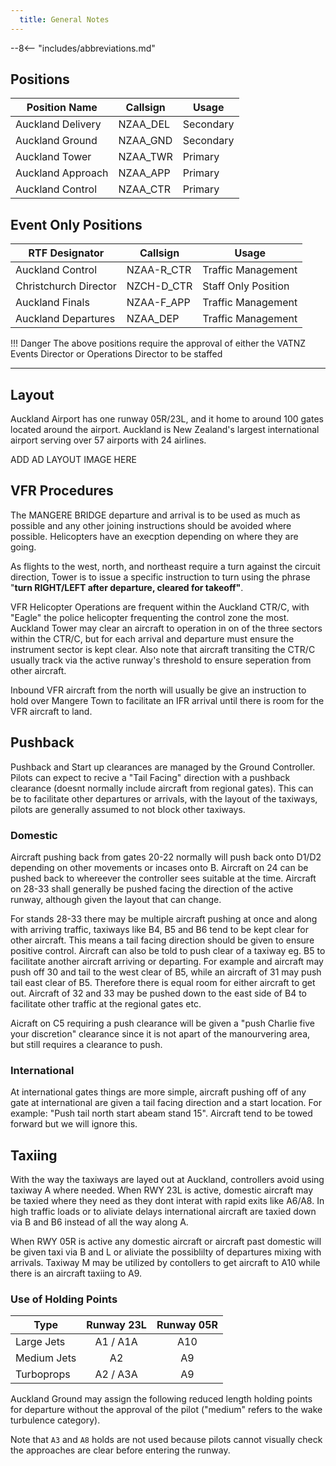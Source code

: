 ```yaml
---
  title: General Notes
---
```


--8<-- "includes/abbreviations.md"

## Positions

| Position Name     | Callsign | Usage      |
| ----------------- | -------- | ---------- |
| Auckland Delivery | NZAA_DEL | Secondary  |
| Auckland Ground   | NZAA_GND | Secondary  |
| Auckland Tower    | NZAA_TWR | Primary    |
| Auckland Approach | NZAA_APP | Primary    |
| Auckland Control  | NZAA_CTR | Primary    |


## Event Only Positions

| RTF Designator        | Callsign   | Usage               |
| --------------------- | ---------- | ------------------- |
| Auckland Control      | NZAA-R_CTR | Traffic Management  |
| Christchurch Director | NZCH-D_CTR | Staff Only Position |
| Auckland Finals       | NZAA-F_APP | Traffic Management  |
| Auckland Departures   | NZAA_DEP   | Traffic Management  |


!!! Danger
    The above positions require the approval of either the VATNZ Events Director or Operations Director to be staffed

---

## Layout

Auckland Airport has one runway 05R/23L, and it home to around 100 gates located around the airport. Auckland is New Zealand's largest international airport serving over 57 airports with 24 airlines. 

ADD AD LAYOUT IMAGE HERE

## VFR Procedures

The MANGERE BRIDGE departure and arrival is to be used as much as possible and any other joining instructions should be avoided where possible. Helicopters have an execption depending on where they are going. 

As flights to the west, north, and northeast require a turn against the circuit direction, Tower is to issue a specific instruction to turn using the phrase "**turn RIGHT/LEFT after departure, cleared for takeoff"**.

VFR Helicopter Operations are frequent within the Auckland CTR/C, with "Eagle" the police helicopter frequenting the control zone the most. Auckland Tower may clear an aircraft to operation in on of the three sectors within the CTR/C, but for each arrival and departure must ensure the instrument sector is kept clear. Also note that aircraft transiting the CTR/C usually track via the active runway's threshold to ensure seperation from other aircraft. 

Inbound VFR aircraft from the north will usually be give an instruction to hold over Mangere Town to facilitate an IFR arrival until there is room for the VFR aircraft to land. 


## Pushback

Pushback and Start up clearances are managed by the Ground Controller. Pilots can expect to recive a "Tail Facing" direction with a pushback clearance (doesnt normally include aircraft from regional gates). This can be to facilitate other departures or arrivals, with the layout of the taxiways, pilots are generally assumed to not block other taxiways.

### Domestic 

Aircraft pushing back from gates 20-22 normally will push back onto D1/D2 depending on other movements or incases onto B. Aircraft on 24 can be pushed back to whereever the controller sees suitable at the time. Aircraft on 28-33 shall generally be pushed facing the direction of the active runway, although given the layout that can change. 

For stands 28-33 there may be multiple aircraft pushing at once and along with arriving traffic, taxiways like B4, B5 and B6 tend to be kept clear for other aircraft. This means a tail facing direction should be given to ensure positive control. Aircraft can also be told to push clear of a taxiway eg. B5 to facilitate another aircraft arriving or departing. For example and aircraft may push off 30 and tail to the west clear of B5, while an aircraft of 31 may push tail east clear of B5. Therefore there is equal room for either aircraft to get out. Aircraft of 32 and 33 may be pushed down to the east side of B4 to facilitate other traffic at the regional gates etc. 

Aicraft on C5 requiring a push clearance will be given a "push Charlie five your discretion" clearance since it is not apart of the manourvering area, but still requires a clearance to push. 

### International 

At international gates things are more simple, aircraft pushing off of any gate at international are given a tail facing direction and a start location. For example: "Push tail north start abeam stand 15". Aircraft tend to be towed forward but we will ignore this. 

## Taxiing 

With the way the taxiways are layed out at Auckland, controllers avoid using taxiway A where needed. When RWY 23L is active, domestic aircraft may be taxied where they need as they dont interat with rapid exits like A6/A8. In high traffic loads or to aliviate delays international aircraft are taxied down via B and B6 instead of all the way along A. 

When RWY 05R is active any domestic aircraft or aircraft past domestic will be given taxi via B and L or aliviate the possiblilty of departures mixing with arrivals. Taxiway M may be utilized by contollers to get aircraft to A10 while there is an aircraft taxiing to A9. 

### Use of Holding Points

| Type        | Runway 23L | Runway 05R |
| ----------- | :--------: | :--------: |
| Large Jets  |  A1 / A1A  |    A10     |
| Medium Jets |     A2     |     A9     |
| Turboprops  |  A2 / A3A  |     A9     |


Auckland Ground may assign the following reduced length holding points for departure without the approval of the pilot ("medium" refers to the wake turbulence category). 

Note that `A3` and `A8` holds are not used because pilots cannot visually check the approaches are clear before entering the runway.








